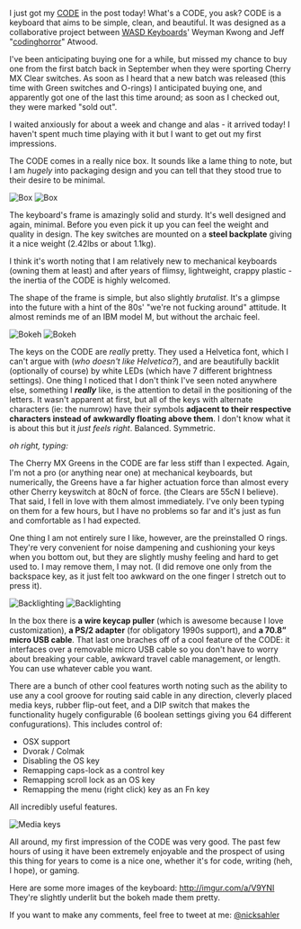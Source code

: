 I just got my [CODE](http://codekeyboards.com) in the post today! What's a CODE, you ask? CODE is a keyboard that aims to be simple, clean, and beautiful. It was designed as a collaborative project between [WASD Keyboards](wasdkeyboards.com)' Weyman Kwong and Jeff "[codinghorror](http://twitter.com/codinghorror)" Atwood.

I've been anticipating buying one for a while, but missed my chance to buy one from the first batch back in September when they were sporting Cherry MX Clear switches. As soon as I heard that a new batch was released (this time with Green switches and O-rings) I anticipated buying one, and apparently got one of the last this time around; as soon as I checked out, they were marked "sold out".

I waited anxiously for about a week and change and alas - it arrived today! I haven't spent much time playing with it but I want to get out my first impressions.

The CODE comes in a really nice box. It sounds like a lame thing to note, but I am *hugely* into packaging design and you can tell that they stood true to their desire to be minimal. 

![Box](http://i.imgur.com/KasbGBs.jpg)
![Box](http://i.imgur.com/twc4IfJ.jpg)

The keyboard's frame is amazingly solid and sturdy. It's well designed and again, minimal. Before you even pick it up you can feel the weight and quality in design. The key switches are mounted on a **steel backplate** giving it a nice weight (2.42lbs or about 1.1kg).

I think it's worth noting that I am relatively new to mechanical keyboards (owning them at least) and after years of flimsy, lightweight, crappy plastic - the inertia of the CODE is highly welcomed.

The shape of the frame is simple, but also slightly *brutalist*. It's a glimpse into the future with a hint of the 80s' "we're not fucking around" attitude. It almost reminds me of an IBM model M, but without the archaic feel.

![Bokeh](http://i.imgur.com/slGepFK.jpg)
![Bokeh](http://i.imgur.com/EowsA7i.jpg)

The keys on the CODE are *really* pretty. They used a Helvetica font, which I can't argue with (*who doesn't like Helvetica?*), and are beautifully backlit (optionally of course) by white LEDs (which have 7 different brightness settings). One thing I noticed that I don't think I've seen noted anywhere else, something I ***really*** like, is the attention to detail in the positioning of the letters. It wasn't apparent at first, but all of the keys with alternate characters (ie: the numrow) have their symbols **adjacent to their respective characters instead of awkwardly floating above them**. I don't know what it is about this but it *just feels right*. Balanced. Symmetric.

*oh right, typing:*

The Cherry MX Greens in the CODE are far less stiff than I expected. Again, I'm not a pro (or anything near one) at mechanical keyboards, but numerically, the Greens have a far higher actuation force than almost every other Cherry keyswitch at 80cN of force. (the Clears are 55cN I believe). That said, I fell in love with them almost immediately. I've only been typing on them for a few hours, but I have no problems so far and it's just as fun and comfortable as I had expected.

One thing I am not entirely sure I like, however, are the preinstalled O rings. They're very convenient for noise dampening and cushioning your keys when you bottom out, but they are slightly mushy feeling and hard to get used to. I may remove them, I may not. (I did remove one only from the backspace key, as it just felt too awkward on the one finger I stretch out to press it). 

![Backlighting](http://i.imgur.com/2GJSEy1.jpg)
![Backlighting](http://i.imgur.com/ptFlowV.jpg)

In the box there is **a wire keycap puller** (which is awesome because I love customization), **a PS/2 adapter** (for obligatory 1990s support), and **a 70.8” micro USB cable**. That last one braches off of a cool feature of the CODE: it interfaces over a removable micro USB cable so you don't have to worry about breaking your cable, awkward travel cable management, or length. You can use whatever cable  you want.

There are a bunch of other cool features worth noting such as the ability to use any a cool groove for routing said cable in any direction, cleverly placed media keys, rubber flip-out feet, and a DIP switch that makes the functionality hugely configurable (6 boolean settings giving you 64 different confugurations). This includes control of:

  - OSX support
  - Dvorak / Colmak
  - Disabling the OS key
  - Remapping caps-lock as a control key
  - Remapping scroll lock as an OS key
  - Remapping the menu (right click) key as an Fn key
  
All incredibly useful features.

![Media keys](http://i.imgur.com/wv6qhZI.jpg)

All around, my first impression of the CODE was very good. The past few hours of using it have been extremely enjoyable and the prospect of using this thing for years to come is a nice one, whether it's for code, writing (heh, I hope), or gaming.

Here are some more images of the keyboard: http://imgur.com/a/V9YNI
They're slightly underlit but the bokeh made them pretty.

If you want to make any comments, feel free to tweet at me: [@nicksahler](http://twitter.com/nicksahler)
